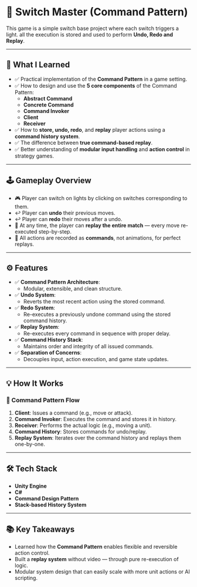 # 🎯 Switch Master (Command Pattern)

This game is a simple switch base project where each switch triggers a light. all the execution is stored and used to perform **Undo, Redo and Replay**.

---

## 🧠 What I Learned

- ✅ Practical implementation of the **Command Pattern** in a game setting.
- ✅ How to design and use the **5 core components** of the Command Pattern:
  - **Abstract Command**
  - **Concrete Command**
  - **Command Invoker**
  - **Client**
  - **Receiver**
- ✅ How to **store, undo, redo**, and **replay** player actions using a **command history system**.
- ✅ The difference between **true command-based replay**.
- ✅ Better understanding of **modular input handling** and **action control** in strategy games.

---

## 🕹️ Gameplay Overview

- 🎮 Player can switch on lights by clicking on switches corresponding to them.
- ↩️ Player can **undo** their previous moves.
- ↩️ Player can **redo** their moves after a undo.
- 🔁 At any time, the player can **replay the entire match** — every move re-executed step-by-step.
- 🧠 All actions are recorded as **commands**, not animations, for perfect replays.

---

## ⚙️ Features

- ✅ **Command Pattern Architecture**:
  - Modular, extensible, and clean structure.
- ✅ **Undo System**:
  - Reverts the most recent action using the stored command.
- ✅ **Redo System**:
  - Re-executes a previously undone command using the stored command history.
- ✅ **Replay System**:
  - Re-executes every command in sequence with proper delay.
- ✅ **Command History Stack**:
  - Maintains order and integrity of all issued commands.
- ✅ **Separation of Concerns**:
  - Decouples input, action execution, and game state updates.


---

## 💡 How It Works

### 🔑 Command Pattern Flow

1. **Client**: Issues a command (e.g., move or attack).
2. **Command Invoker**: Executes the command and stores it in history.
3. **Receiver**: Performs the actual logic (e.g., moving a unit).
4. **Command History**: Stores commands for undo/replay.
5. **Replay System**: Iterates over the command history and replays them one-by-one.

---

## 🛠️ Tech Stack

- **Unity Engine**
- **C#**
- **Command Design Pattern**
- **Stack-based History System**

---

## 📚 Key Takeaways

- Learned how the **Command Pattern** enables flexible and reversible action control.
- Built a **replay system** without video — through pure re-execution of logic.
- Modular system design that can easily scale with more unit actions or AI scripting.
